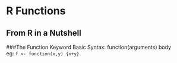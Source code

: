 R Functions
==============

From R in a Nutshell
-------------------

###The Function Keyword
Basic Syntax:
function(arguments) body   
eg: `f <- function(x,y) {x+y} `
